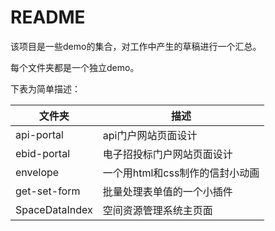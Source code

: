 # README

该项目是一些demo的集合，对工作中产生的草稿进行一个汇总。

每个文件夹都是一个独立demo。

下表为简单描述：

| 文件夹             | 描述                                                         |
| ------------------ | ------------------------------------------------------------ |
| api-portal         | api门户网站页面设计                                          |
| ebid-portal        | 电子招投标门户网站页面设计                                     |
| envelope           | 一个用html和css制作的信封小动画                                |
| get-set-form       | 批量处理表单值的一个小插件                                   |
| SpaceDataIndex     | 空间资源管理系统主页面                                       |

